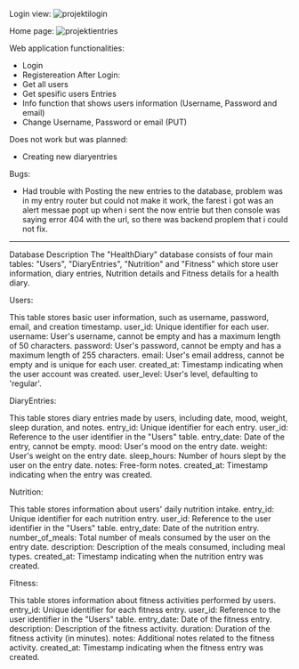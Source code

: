 Login view: 
![projektilogin](https://github.com/Jerekk/Openesim/assets/122282549/0b9cd4f0-5786-4ce1-bc6b-fb482c862923)

Home page:
![projektientries](https://github.com/Jerekk/Openesim/assets/122282549/1894358c-3139-4e62-84fc-0308011f485a)



Web application functionalities: 
- Login
- Registereation
After Login:
- Get all users
- Get spesific users Entries
- Info function that shows users information (Username, Password and email)
- Change Username, Password or email (PUT)

Does not work but was planned:
- Creating new diaryentries

Bugs:
- Had trouble with Posting the new entries to the database, problem was in my entry router but could not make it work, the farest i got was an alert messae popt up when i sent the now entrie but then console was saying
  error 404 with the url, so there was backend proplem that i could not fix.

----------------------------------------------------------------------------------------------------------------

Database Description
The "HealthDiary" database consists of four main tables: "Users", "DiaryEntries", "Nutrition" and "Fitness" which store user information, diary entries, Nutrition details and Fitness details for a health diary.

Users:

This table stores basic user information, such as username, password, email, and creation timestamp.
user_id: Unique identifier for each user.
username: User's username, cannot be empty and has a maximum length of 50 characters.
password: User's password, cannot be empty and has a maximum length of 255 characters.
email: User's email address, cannot be empty and is unique for each user.
created_at: Timestamp indicating when the user account was created.
user_level: User's level, defaulting to 'regular'.

DiaryEntries:

This table stores diary entries made by users, including date, mood, weight, sleep duration, and notes.
entry_id: Unique identifier for each entry.
user_id: Reference to the user identifier in the "Users" table.
entry_date: Date of the entry, cannot be empty.
mood: User's mood on the entry date.
weight: User's weight on the entry date.
sleep_hours: Number of hours slept by the user on the entry date.
notes: Free-form notes.
created_at: Timestamp indicating when the entry was created.

Nutrition:

This table stores information about users' daily nutrition intake.
entry_id: Unique identifier for each nutrition entry.
user_id: Reference to the user identifier in the "Users" table.
entry_date: Date of the nutrition entry.
number_of_meals: Total number of meals consumed by the user on the entry date.
description: Description of the meals consumed, including meal types.
created_at: Timestamp indicating when the nutrition entry was created.

Fitness:

This table stores information about fitness activities performed by users.
entry_id: Unique identifier for each fitness entry.
user_id: Reference to the user identifier in the "Users" table.
entry_date: Date of the fitness entry.
description: Description of the fitness activity.
duration: Duration of the fitness activity (in minutes).
notes: Additional notes related to the fitness activity.
created_at: Timestamp indicating when the fitness entry was created.



















